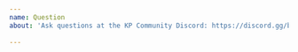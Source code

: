 ```yaml
--- 
name: Question 
about: 'Ask questions at the KP Community Discord: https://discord.gg/bpPUU48' 
 
--- 
```

 
<!--

If you have a question concerning KP Liberation, join the KP Community Discord:
https://discord.gg/bpPUU48

There you have hundreds of Liberation players and server owners who are able to help you.
Also some volunteers as direct "Liberation Support", which are looking forward to help others with their questions.

In every case make sure you've already read the Wiki (especially the FAQ) on GitHub:
https://github.com/KillahPotatoes/KP-Liberation/wiki

Keep in mind that this issue tracker isn't a kind of forum or chat.
It's meant to be used for contributing bug reports or suggestions/feature requests in accordance with the provided templates.

We ask you to respect this guideline and understand that we'll close everything which isn't one of the above without any comment. That way we can keep our focus on the development.

--> 


